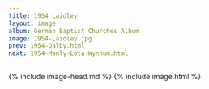 ```yaml
---
title: 1954 Laidley
layout: image
album: German Baptist Churches Album
image: 1954-Laidley.jpg
prev: 1954-Dalby.html
next: 1954-Manly-Lota-Wynnum.html
---
```

{% include image-head.md %}
{% include image.html %}